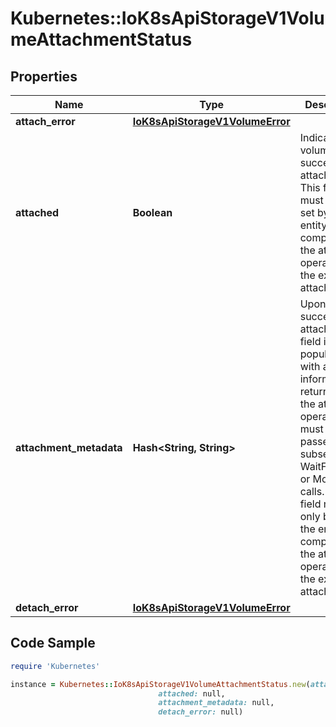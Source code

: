 # Kubernetes::IoK8sApiStorageV1VolumeAttachmentStatus

## Properties

Name | Type | Description | Notes
------------ | ------------- | ------------- | -------------
**attach_error** | [**IoK8sApiStorageV1VolumeError**](IoK8sApiStorageV1VolumeError.md) |  | [optional] 
**attached** | **Boolean** | Indicates the volume is successfully attached. This field must only be set by the entity completing the attach operation, i.e. the external-attacher. | 
**attachment_metadata** | **Hash&lt;String, String&gt;** | Upon successful attach, this field is populated with any information returned by the attach operation that must be passed into subsequent WaitForAttach or Mount calls. This field must only be set by the entity completing the attach operation, i.e. the external-attacher. | [optional] 
**detach_error** | [**IoK8sApiStorageV1VolumeError**](IoK8sApiStorageV1VolumeError.md) |  | [optional] 

## Code Sample

```ruby
require 'Kubernetes'

instance = Kubernetes::IoK8sApiStorageV1VolumeAttachmentStatus.new(attach_error: null,
                                 attached: null,
                                 attachment_metadata: null,
                                 detach_error: null)
```


